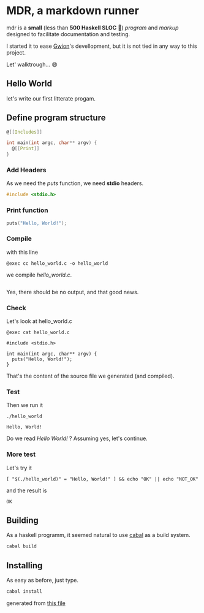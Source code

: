 # MDR, a markdown runner

mdr is a **small** (less than **500 Haskell SLOC** :champagne:) *program* and *markup*
designed to facilitate documentation and testing.  

I started it to ease [Gwion](https://github.com/fennecdjay/gwion)'s devellopment,
but it is not tied in any way to this project.  

Let' walktrough... :smile:

## Hello World
let's write our first litterate progam.

## Define program structure

``` .c
@[[Includes]]

int main(int argc, char** argv) {
  @[[Print]]
}
```


### Add Headers
As we need the *puts* function, we need **stdio** headers.

``` .c
#include <stdio.h>
```


### Print function

``` .c
puts("Hello, World!");
```



### Compile
with this line
```
@exec cc hello_world.c -o hello_world
```
we compile *hello_world.c*.

```
```

Yes, there should be no output, and that good news.



### Check
Let's look at hello_world.c

```
@exec cat hello_world.c
```

```
#include <stdio.h>

int main(int argc, char** argv) {
  puts("Hello, World!");
}
```

That's the content of the source file we generated (and compiled).



### Test

Then we run it
```
./hello_world
```

```
Hello, World!
```

Do we read *Hello World!* ?
Assuming yes, let's continue.

### More test
Let's try it
```
[ "$(./hello_world)" = "Hello, World!" ] && echo "OK" || echo "NOT_OK"
```

and the result is
```
OK
```

## Building

As a haskell programm, it seemed natural to use [cabal](https://www.haskell.org/cabal/)
as a build system.

``` sh
cabal build
```

## Installing

As easy as before, just type.

``` sh
cabal install
```

generated from [this file](https://github.com/fennecdjay/mdr/blob/master/README.mdr)
